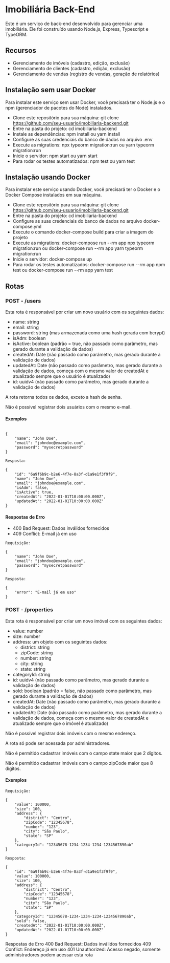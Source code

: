 # Imobiliária Back-End
Este é um serviço de back-end desenvolvido para gerenciar uma imobiliária. Ele foi construído usando Node.js, Express, Typescript e TypeORM.

## Recursos
- Gerenciamento de imóveis (cadastro, edição, exclusão)
- Gerenciamento de clientes (cadastro, edição, exclusão)
- Gerenciamento de vendas (registro de vendas, geração de relatórios)

## Instalação sem usar Docker
Para instalar este serviço sem usar Docker, você precisará ter o Node.js e o npm (gerenciador de pacotes do Node) instalados.

- Clone este repositório para sua máquina: git clone https://github.com/seu-usuario/imobiliaria-backend.git
- Entre na pasta do projeto: cd imobiliaria-backend
- Instale as dependências: npm install ou yarn install
- Configure as suas credenciais do banco de dados no arquivo .env
- Execute as migrations: npx typeorm migration:run ou yarn typeorm migration:run
- Inicie o servidor: npm start ou yarn start
- Para rodar os testes automatizados: npm test ou yarn test

## Instalação usando Docker
Para instalar este serviço usando Docker, você precisará ter o Docker e o Docker Compose instalados em sua máquina.

- Clone este repositório para sua máquina: git clone https://github.com/seu-usuario/imobiliaria-backend.git
- Entre na pasta do projeto: cd imobiliaria-backend
- Configure as suas credenciais do banco de dados no arquivo docker-compose.yml
- Execute o comando docker-compose build para criar a imagem do projeto
- Execute as migrations: docker-compose run --rm app npx typeorm migration:run ou docker-compose run --rm app yarn typeorm migration:run
- Inicie o servidor: docker-compose up
- Para rodar os testes automatizados: docker-compose run --rm app npm test ou docker-compose run --rm app yarn test

## Rotas

### POST - /users
Esta rota é responsável por criar um novo usuário com os seguintes dados:

- name: string
- email: string
- password: string (mas armazenada como uma hash gerada com bcrypt)
- isAdm: boolean
- isActive: boolean (padrão = true, não passado como parâmetro, mas gerado durante a validação de dados)
- createdAt: Date (não passado como parâmetro, mas gerado durante a validação de dados)
- updatedAt: Date (não passado como parâmetro, mas gerado durante a validação de dados, começa com o mesmo valor de createdAt e atualizado sempre que o usuário é atualizado)
- id: uuidv4 (não passado como parâmetro, mas gerado durante a validação de dados)

A rota retorna todos os dados, exceto a hash de senha.

Não é possível registrar dois usuários com o mesmo e-mail.

#### Exemplos
``` Requisição:

{
    "name": "John Doe",
    "email": "johndoe@example.com",
    "password": "mysecretpassword"
}

Resposta:

{
    "id": "6a9f6b9c-b2e6-4f7e-8a3f-d1a9e1f3f9f9",
    "name": "John Doe",
    "email": "johndoe@example.com",
    "isAdm": false,
    "isActive": true,
    "createdAt": "2022-01-01T10:00:00.000Z",
    "updatedAt": "2022-01-01T10:00:00.000Z"
}
```

#### Respostas de Erro
- 400 Bad Request: Dados inválidos fornecidos
- 409 Conflict: E-mail já em uso

```
Requisição:

{
    "name": "John Doe",
    "email": "johndoe@example.com",
    "password": "mysecretpassword"
}

Resposta:

{
    "error": "E-mail já em uso"
}

```

### POST - /properties
Esta rota é responsável por criar um novo imóvel com os seguintes dados:

- value: number
- size: number
- address: um objeto com os seguintes dados:
  - district: string
  - zipCode: string
  - number: string
  - city: string
  - state: string
- categoryId: string
- id: uuidv4 (não passado como parâmetro, mas gerado durante a validação de dados)
- sold: boolean (padrão = false, não passado como parâmetro, mas gerado durante a validação de dados)
- createdAt: Date (não passado como parâmetro, mas gerado durante a validação de dados)
- updatedAt: Date (não passado como parâmetro, mas gerado durante a validação de dados, começa com o mesmo valor de createdAt e atualizado sempre que o imóvel é atualizado)

Não é possível registrar dois imóveis com o mesmo endereço.

A rota só pode ser acessada por administradores.

Não é permitido cadastrar imóveis com o campo state maior que 2 dígitos.

Não é permitido cadastrar imóveis com o campo zipCode maior que 8 dígitos.

#### Exemplos 

```
Requisição:

{
    "value": 100000,
    "size": 100,
    "address": {
        "district": "Centro",
        "zipCode": "12345678",
        "number": "123",
        "city": "São Paulo",
        "state": "SP"
    },
    "categoryId": "12345678-1234-1234-1234-1234567890ab"
}

Resposta:

{
    "id": "6a9f6b9c-b2e6-4f7e-8a3f-d1a9e1f3f9f9",
    "value": 100000,
    "size": 100,
    "address": {
        "district": "Centro",
        "zipCode": "12345678",
        "number": "123",
        "city": "São Paulo",
        "state": "SP"
    },
    "categoryId": "12345678-1234-1234-1234-1234567890ab",
    "sold": false,
    "createdAt": "2022-01-01T10:00:00.000Z",
    "updatedAt": "2022-01-01T10:00:00.000Z"
}

```
Respostas de Erro
400 Bad Request: Dados inválidos fornecidos
409 Conflict: Endereço já em uso
401 Unauthorized: Acesso negado, somente administradores podem acessar esta rota




